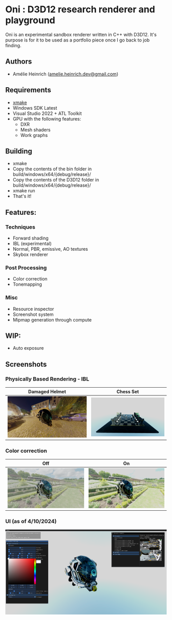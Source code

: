 # Oni : D3D12 research renderer and playground

Oni is an experimental sandbox renderer written in C++ with D3D12. It's purpose is for it to be used as a portfolio piece once I go back to job finding.

## Authors

- Amélie Heinrich (amelie.heinrich.dev@gmail.com)

## Requirements

- [xmake](https://xmake.io/#/)
- Windows SDK Latest
- Visual Studio 2022 + ATL Toolkit
- GPU with the following features:
    - DXR
    - Mesh shaders
    - Work graphs

## Building

- xmake
- Copy the contents of the bin folder in build/windows/x64/{debug/release}/
- Copy the contents of the D3D12 folder in build/windows/x64/{debug/release}/
- xmake run
- That's it!

## Features:

### Techniques

- Forward shading
- IBL (experimental)
- Normal, PBR, emissive, AO textures
- Skybox renderer

### Post Processing
- Color correction
- Tonemapping

### Misc
- Resource inspector
- Screenshot system
- Mipmap generation through compute

## WIP:

- Auto exposure

## Screenshots

### Physically Based Rendering - IBL

| Damaged Helmet | Chess Set |
|---|---|
| ![](screenshots/DamgedHelmetPBR.png) | ![](screenshots/ChessSetPBR.png) |

### Color correction

| Off | On |
|---|---|
| ![](screenshots/No%20CC.png) | ![](screenshots/With%20CC.png) |

### UI (as of 4/10/2024)

![](screenshots/UI.png)
